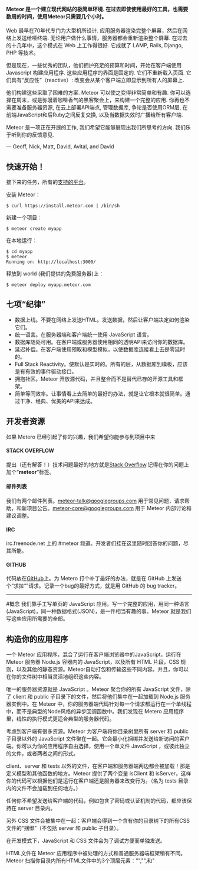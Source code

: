 #### Meteor 是一个建立现代网站的极简单环境. 在过去即使使用最好的工具，也需要数周的时间，使用Meteor只需要几个小时。

Web 最早在70年代专门为大型机所设计. 应用服务器渲染完整个屏幕，然后在网络上发送给哑终端. 无论用户做什么事情，服务器都会重新渲染整个屏幕. 在过去的十几年中，这个模式在 Web 上工作得很好. 它成就了 LAMP, Rails, Django, PHP 等技术。

但是现在，一些优秀的团队，他们拥护充足的预算和时间，开始在客户端使用Javascript 构建应用程序. 这些应用程序的界面是固定的. 它们不重新载入页面. 它们具有“反应性”（reactive）: 改变会从某个客户端立即显示到所有人的屏幕上.

他们构建这些采取了困难的方案. Meteor 可以使之变得非常简单和有趣. 你可以选择在周末，或是弥漫着咖啡香气的黑客聚会上，来构建一个完整的应用. 你再也不需要准备服务器资源, 在云上部署API端点, 管理数据库, 争论是否使用ORM层, 在前端JavaScript和后Ruby之间反复交换, 以及当数据失效时广播给所有客户端.

Meteor 是一项正在开展的工作, 我们希望它能够展现出我们所思考的方向. 我们乐于听到你的反馈意见.

— Geoff, Nick, Matt, David, Avital, and David


## 快速开始！

接下来的任务，所有的[支持的平台](https://github.com/meteor/meteor/wiki/Supported-Platforms)。

安装 Meteor：
	
	$ curl https://install.meteor.com | /bin/sh

新建一个项目：

	$ meteor create myapp

在本地运行：

	$ cd myapp
	$ meteor
	Running on: http://localhost:3000/

释放到 world (我们提供的免费服务器)上：

	$ meteor deploy myapp.meteor.com

## 七项“纪律”

* 数据上线。不要在网络上发送HTML。发送数据，然后让客户端决定如何渲染它们。
* 统一语言。在服务器端和客户端统一使用 JavaScript 语言。
* 数据库随处可用。在客户端或服务器使用相同的透明API来访问你的数据库。
* 延迟补偿。在客户端使用预取和模型模拟，以使数据库连接看上去是零延时的。
* Full Stack Reactivity。使默认是实时的。所有的层，从数据库到模板，应该是有有效的事件驱动接口。
* 拥抱社区。Meteor 开放源代码，并且整合而不是替代已存的开源工具和框架。
* 简单等同效率。让事情看上去简单的最好的办法，就是让它根本就很简单。通过干净、经典、优美的API来达成。

## 开发者资源

如果 Metero 已经引起了你的兴趣，我们希望你能参与到项目中来


#### STACK OVERFLOW
	
提出（还有解答！）技术问题最好的地方就是[Stack Overflow](http://stackoverflow.com/questions/tagged/meteor).记得在你的问题上加个“**meteor**”标签。

#### 邮件列表

我们有两个邮件列表。meteor-talk@googlegroups.com 用于常见问题，请求帮助，和新项目公告。meteor-core@googlegroups.com 用于 Meteor 内部讨论和建议调整。

#### IRC

irc.freenode.net 上的 \#meteor 频道。开发者们挂在这里随时回答你的问题，尽其所能。

#### GITHUB

代码放在[GitHub](http://github.com/meteor/meteor)上。为 Metero 打个补丁最好的办法，就是在 GitHub 上发送个“求拉“”请求。记录一个bug的最好方式，就是用 GitHub 的 bug tracker。

---
#概念
我们靠手工写单页的 JavaScript 应用。写一个完整的应用，用同一种语言(JavaScript)，同一种数据格式(JSON)，是一件相当有趣的事。Meteor 就是我们写这些应用所需要的全部。

## 构造你的应用程序

一个 Meteor 应用程序，混合了运行在客户端浏览器中的JavaScript，运行在 Meteor 服务器 Node.js 容器内的 JavaScript，以及所有 HTML 片段，CSS 规则，以及其他的静态资源。Meteor自动打包和传输这些不同内容。并且，你可以在你的文件树中相当灵活地组织这些内容。

唯一的服务器资源就是 JavaScript 。Meteor 聚合你的所有 JavaScript 文件，除了 client 和 public 子目录下的文件，然后将他们集中在一起加载到 Node.js 服务器实例中。在 Meteor 中，你的服务器端代码针对每一个请求都运行在一个单线程中，而不是典型的Node风格的异步回调函数中。我们发现在 Metero 应用程序里，线性的执行模式更适合典型的服务器代码。

考虑到客户端有很多资源。Meteor 为客户端将你目录树里所有 server 和 public 子目录以外的 JavaScript 文件聚在一起。它会最小化捆绑并发送给新访问的客户端。你可以为你的应用程序自由选择，使用一个单文件 JavaScript ，或彼此独立的文件，或者两者之间的形式。

client、server 和 tests 以外的文件，在客户端和服务器端两边都会被加载！那是定义模型和其他函数的地方。Meteor 提供了两个变量 isClient 和 isServer，这样你的代码可以根据他们是运行在客户端还是服务器来改变行为。（名为 tests 目录内的文件不会加载到任何地方。）

任何你不希望发送给客户端的代码，例如包含了密码或认证机制的代码，都应该保持在 server 目录内。

另外 CSS 文件会被集中在一起：客户端会得到一个含有你的目录树下的所有CSS文件的“捆绑”（不包括 server 和 public 子目录）。

在开发模式下，JavaScript 和 CSS 文件会为了调试方便而单独发送。

HTML文件在 Meteor 应用程序中被处理的方式和普通服务器端框架稍有不同。Meteor 扫描你目录内所有HTML文件中的3个顶层元素："<head>","<body>",和"<template>"。head 和 body 区会分别包含到初始载入页面的head 和 body 中，并发送给客户端。

模板区则会被转换成 Template命名空间下的 JavaScript 函数。这是一个将 HTML 传递给客户端的非常方便的方式。参考后面的模板章节。

最后，Meteor 会伺服 public 目录下的任何文件，和 Rails 或 Django 项目一样。这是放图片、favicon.ico、robots.txt 和其他文件的地方。

It is best to write your application in such a way that it is insensitive to the order in which files are loaded，例如使用 Meteor.startup，或者将加载顺序敏感的代码放到智能包中，它能明确地控制它们的内容的加载顺序，已经它们所依赖的包的加载顺序。不过有时候在你的应用程序中，加载顺序依赖仍然是无法避免的。应用程序中的 JavaScript 和 CSS 文件的加载顺序依据以下规则：

* 应用程序根目录下的 lib 目录里的文件最先加载。
* 然后是所有文件名匹配 main.* 的文件。
* 子目录里的文件在父目录之前加载，所以先加载最深层的文件，根目录下的文件最后加载。
* 在一个目录中，文件按照文件名的字母顺序加载。

这些规则叠加作用，就是说，举个栗子，在 lib 目录内，文件首先都是按照文件名的字母顺序来加载的，然后有一些 main.js 文件，在这些文件当中，子目录下的会加载得早一些。

## 数据和安全

Meteor能使分布在客户端的代码，简化到就像访问本地数据库一样。干净、简单，并且安全，不需要实现一个个 RPC 端点，人为地在客户端缓存数据以避免和服务器之间来回传递，当数据发生变化时小心地协调所有的客户端。

在 Meteor 中，客户端和服务器共享相同的数据库API。完全相同的应用程序代码——例如校验器和计算好的属性——常常能在两个地方运行。但是代码在服务器上运行时，是直接访问数据库，而在客户端则不是。这个差异是 Meteor 的数据安全模式的基础。

> 一个新的 Meteor 应用默认包含了 autopublic 和 insecure 包，它们模拟客户端拥有对服务器数据库的完全读/写能力。这是个有用的原型工具，但是对于发布级产品并不合适。你在发布之前应该删除这两个包。

每个Meteor客户端都包含一份保留在内存中的数据库缓存。服务器发布JSON文档集合(sets of JSON documents)，客户端订阅这些文档集合，以管理客户端的缓存。当集合中的文档发生变化时，服务器发送“补丁”给每个客户端缓存。

每个文档集合都由客户端上的“发布”函数(publish function)定义。每当有一个新的客户端订阅文档集合时就执行“发布”函数。文档集合中的数据可以来自任何地方，但是最常见的情况是发布(publish)一个数据库查询。

	// 服务器: 发布所有房间的文档
	Meteor.publish("all-rooms", function () {
	  return Rooms.find(); // everything
	);
	
	// 服务器: 发布给定房间的所有消息
	Meteor.publish("messages", function (roomId) {
	  return Messages.find({room: roomId});
	});

	// 服务器: 发布登陆用户能看到的所有聚会的集合
	Meteor.publish("parties", function () {
	  return Parties.find({$or: [{"public": true},
	                   {invited: this.userId},
	                   {owner: this.userId}]});
	});
	
发布函数可以给每个客户端提供不同的结果。在上面的例子当中，登陆用户只能看到公开的、用户拥有的，和用户被邀请的聚会。

一旦订阅，客户端使用它的缓存就像高速本地数据库一样，代码简单得出奇。读取时从来不需要在服务器的往返之间消耗。缓存中的内容会被限制：在客户端查询表(collection)中的文档时，只有服务器发布给客户端的文档会被返回。

	// 客户端：开始一个聚会订阅
	Meteor.subscribe("parties");
	
	// 客户端：返回这个客户端能够读取的聚会数组
	return Parties.find().fetch(); // 同步的!

完备的客户端能开启或关闭订阅，以控制如何保持缓存和管理网络流量。当一个订阅被关闭，它的所有文档都会从缓存中删除，除非另一个激活的订阅提供了相同的文档。

当客户端改变了一个或多个文档，它会发送一个消息到服务器来请求这个改动。服务器通过一个你以JavaScript函数形式写的允许/拒绝规则集，来检查这个改变提议。只有当所有规则都通过时，服务器才接受改变。

	// 服务器: 不允许客户端插入一个聚会
	Parties.allow({
	  insert: function (userId, party) {
	    return false;
	  }
	});

	// 客户端: 这个操作会失败
	var party = { ... };
	Parties.insert(party);

如果服务器接受改变，就会讲变化应用到数据库，并且自动将改变散布给其他订阅了受影响文档的客户端。如果不接受，更新操作失败，服务器上的数据库不变，也没有其他客户端会看到更新。

Meteor 有个聪明的机制。当客户端提议写入服务器，它就会立刻更新自己的本地缓存，不需要等待服务器的回应。这意味着屏幕会立刻重绘。如果服务器接受改变——在行为合理的客户端中大部分情况下都会如此——客户端更新屏幕不需要等待服务器。如果服务器拒绝改变，Metero 用服务器的结果来修正客户端的缓存。

言而总之，这些技巧实现了延迟补偿。客户端用户它所需的最新数据，并且从来不需要等待和服务器之间的往返。当客户端修改数据，这些改动会在本地立即执行而不会等待来自服务器的确认，但服务器对改变请求给出最终定夺。

Meteor包含了Meteor账户，一个文艺范儿的认证系统。主要体现在登陆密码所使用[远程安全密码协议](http://en.wikipedia.org/wiki/Secure_Remote_Password_protocol)(Secure Remote Password protocol)，外部服务整合，包括Facebook，GitHub，Google，Twitter，还有新浪微博。Meteor账户定义了一个名为Meteor.users的表(collection)，开发者可以在里面存放一些应用程序特定的用户数据。

Meteor还为一些通常的任务预建了表单，例如登陆，注册，修改密码，用邮箱来修改密码。你能用一行代码就添加一个账户界面到你的应用中。账户界面甚至还明智地打包了一个配置向导，来引导你在你的应用里安装外部登陆服务。

> Meteor 当前版本支持 MongoDB，流行的文档数据库，这儿有使用[]MongoDB API](http://www.mongodb.org/display/DOCS/Manual)的例子。未来会支持其他数据库。

## Reactivity

Meteor 拥抱[无功编程](http://en.wikipedia.org/wiki/Reactive_programming)(reactive programming)的概念。这意味着，你可以以简单的命令风格写代码，然后结果自动重新计算当你的代码依赖的数据变化时。

	Meteor.autosubscribe(function () {
	  Meteor.subscribe("messages", Session.get("currentRoomId"));
	});

这个例子（来自聊天室客户端）装置了一个基于会话(session)变量 currentRoomId 的数据订阅。Session.get("currentRoomId") 因为任何原因发生变化，函数就会自动重新运行，装置一个新的订阅来替换之前的。

自动重计算靠 会话(Sessiong)和 Meteor.autosubscribe 的合作来实现。Meteor.autosubscribe这类方法在其跟踪的数据依赖项内安置一个“reactive 上下文(context)”，然后准备重新执行所需的必备参数。另一方面，数据提供者例如Session，在这个上下文中记录下他们被谁调用和哪些数据被请求，然后准备好当数据改变时发送一个失效信号。

这个简单的模式（reactive上下文 + reactive数据源）用途广泛。程序员不必写取消订阅/重新订阅的调用代码，也能保证在正确的时候被调用。一般来讲，Meteor能避免你去写各种数据传播代码，它们是会对应用程序造成影响的容易出错的逻辑。

下列Meteor函数会在reactive上下文中运行你的代码：

* Templates
* Meteor.render 和 Meteor.renderList
* Meteor.autosubscribe
* Meteor.autorun

能够触发变化的reactive数据源：

* Session variables
* Database queries on Collections
* Meteor.status
* Meteor.user
* Meteor.userId
* Meteor.loggingIn

Meteor 的reactive实现短小精悍，只有大约50行代码。你可以用Meteor.deps模块“勾入”到里面，以增加新的reactive上下文和数据源。

## 活动HTML（Live HTML）

HTML 模板是web应用程序的中心。通过Meteor的活动页面更新技术，你可以reactive地渲染HTML，就是说它会跟踪生成它的数据里的变化来自动更新。

这个可选的特性能跟任何HTML模板库工作，甚至你在JavaScript中手动生成的HTML。这里有个例子：

	var fragment = Meteor.render(
	  function () {
	    var name = Session.get("name") || "Anonymous";
	    return "<div>Hello, " + name + "</div>";
	  });
	document.body.appendChild(fragment);

	Session.set("name", "Bob"); // 页面自动更新！
	
Meteor.render接收一个渲染函数，就是说，用一个函数来返回字符串格式的HTML。它会返回一个自动更新的 DocumentFragment 。当有一个渲染函数用过的数据发生变化时，它就会重新运行。DocumentFragment里的DOM元素不管插入在页面上的何处，都能在他们所在的位置更新。这完全是自动的。Meteor.render根据reactive上下文来发现那些被渲染函数所使用的数据。

大部分时间，虽然你不会直接访问这些函数——你只需要使用你喜欢的模板库，例如Handlebars或Jade。render 和 renderList 函数是为实现新模板系准备的。

Meteor 只在你的代码不做处理的情况下，批量执行所有必要的更新。所以，你不必担心DOM会不受你控制。有时你也需要相反的行为。例如，你只是插入了一条记录到数据库，你可能想强制DOM更新，一遍使用类如jQuery的工具找到新元素。在这种情况下，使用Meteor.flush使DOM立刻更新。

手写应用程序的另一个烦恼是元素保留。假设用户正在向<input>元素输入文本，然后页面中包含这个元素的区域发生了重绘。用户停留的界面部分会抖动，失去焦点，光标位置，已经输入的文本部分都会在重建<input>后丢失。

这个问题Meteor已经为你解决了。你可以在模板上用preserve指令来指定需要在模板重新渲染后保留的元素。Meteor会保留这些元素，哪怕包含他们的文档已经重新渲染，但是仍然会更新他们的成员，并将所有发生变化的属性复制过来。

## 模板

Meteor可以很容易使你喜欢的HTML模板语言，例如Handlebars或Jade，独立于Meteor的活动页面更新技术。你只要正常编写模板，Meteor会小心处理在正确的时候更新它们。

使用这个特性，在你的项目内创建扩展名为.html的文件。这文件中，建一个<template>标签，然后给一个name属性。在标签内写模板内容。Meteor将会预编译这个模板，传送到客户端，然后作为全局对象Template下的一个函数。

> 目前，被打包道Meteor中的模板系统只有Handlebars。告诉我们你想在Meteor中使用何种模板系统。同时，也可以参考[Handlebar文档](http://www.handlebarsjs.com/)和[Meteor Handlebar扩展](https://github.com/meteor/meteor/wiki/Handlebars)

一个名为hello的模板通过调用函数 Template.hello来渲染，并传递一些数据给模板：

	<template name="hello">
	  <div class="greeting">Hello there, {{first}} {{last}}!</div>
	</template>

	// 在 JavaScript 控制台里
	> Template.hello({first: "Alyssa", last: "Hacker"});
	 => "<div class="greeting">Hello there, Alyssa Hacker!</div>"

这会返回一个字符串。在活动HTML系统之外使用模板，使DOM元素在适当的地方自动更新，使用Meteor.render:

	Meteor.render(function () {
	  return Template.hello({first: "Alyssa", last: "Hacker"});
	})
	  => 自动更新的 DOM 元素
	
在模板里取得数据最简单的办法就是在JavaScript里定义helper函数。只要在Tempate.[模板名称]对象下直接添加函数即可。例如，在这个模板里：

	<template name="players">
	  {{#each topScorers}}
	    <div>{{name}}</div>
	  {{/each}}
	</template>

我们可以定义一个函数在Template.players里，来代替传入 topScorers 数据：

	Template.players.topScorers = function () {
	  return Users.find({score: {$gt: 100}}, {sort: {score: -1}});
	};
	
这样，数据便来自数据库查询。一旦数据库的指针传递给了#each，就会根据数据库的查询结果添加和移动DOM节点。

helper 能够带参数，他们接收自当前模板里的数据：

	// 在JavaScript文件里
	Template.players.leagueIs = function (league) {
		return this.league === league;
	} ;
.

	<template name="players">
	  {{#each topScorers}}
	    {{#if leagueIs "junior"}}
	      <div>Junior: {{name}}</div>
	    {{/if}}
	    {{#if leagueIs "senior"}}
	      <div>Senior: {{name}}</div>
	    {{/if}}
	  {{/each}}
	</template>

> Handlebars 注意：能够用{{#if leagueIs "junior"}}是因为有一个能够允许将helper嵌入到块级helper里的Meteor扩展。（if 和 leagueIs 都是同样的 helper，普通的Handlerbars是不能在这个位置调用leagueIs的。）

helper也可以传入常量：

	// 同样在 {{#each sections}} 里工作
	Template.report.sections = ["Situation", "Complication", "Resolution"];

最后，你可以在模板函数上使用events声明，来安装事件处理句柄。格式在[Event Maps](http://docs.meteor.com/#eventmaps)。事件句柄函数中的this是触发事件元素的数据上下文。

	<template name="scores">
	  {{#each player}}
	    {{> playerScore}}
	  {{/each}}
	</template>

	<template name="playerScore">
	  <div>{{name}}: {{score}}
	    <span class="givePoints">Give points</span>
	  </div>
	</template>
.

	Template.playerScore.events({
	  'click .givePoints': function () {
	    Users.update({_id: this._id}, {$inc: {score: 2}});
	  }
	});

归总起来，这有一个例子演示了如何塞入各种数据到模板里，然后只要这些数据发生变化，界面就自动更新。详见上面的 活动HTML 部分。

	<template name="forecast">
	  <div>It'll be {{prediction}} tonight</div>
	</template>
.

	// JavaScript: reactive helper function
	Template.forecast.prediction = function () {
	  return Session.get("weather");
	};
.

	> Session.set("weather", "cloudy");
	> document.body.appendChild(Meteor.render(Template.forecast));
	In DOM:  <div>It'll be cloudy tonight</div>

	> Session.set("weather", "cool and dry");
	In DOM:  <div>It'll be cool and dry tonight</div>

## 智能包

Meteor有一个出奇给力的包系统。目前为止，你读到的所有功能，都是通过标准的Meteor包来实现的。

Meteor包很聪明：包本身就是JavaScript程序。它们可以注入代码到客户端或服务器端，或者勾入一个新的函数到 hundler 里，所它们能以各种方式来扩展Meteor的环境。例如说：

* [coffeescript](http://docs.meteor.com/#coffeescript)包扩展了 bundler，自动编译你的目录树下的.coffee文件。加入之后，你就可以用CoffeeScript来替代javaScript了。
* jQuery 和 Backbone 包是用Meteor来打包客户端库的例子。你自己复制JavaScript文件到你的目录下也可以实现同样的效果，但是用智能包更快。
* underscore 包扩展了服务器端和客户端的环境。很多Meteor的核心特性，包括Minimongo，Session对象，reactive Handlebars 模板，都作为内置包自动包含在每个Meteor应用程序里了。

用 meteor list 命令和可以看到所有能用的包的清单。 用 meteor add 将包添加道你的项目中，用 meteor remove 移除。

[查看已有的包](http://docs.meteor.com/#packages)。

## 部署

Meteor 是一个完整的服务器端应用程序。我们包含了所有将应用程序部署到网络上所需要的东西：你只好提供JavaScript,HTML,和CSS。

### 在 Meteor 的设施（云）上运行

部署应用程序最简单的办法就是使用命令 meteor deploy 。我们提供这个服务的原因，是我们自己经常需要：有一种简单的方式，让我们可以在周末实现一个创意，并开放给全世界访问，而没有任何东西能阻挡创造力。

	meteor deploy myapp.meteor.com

你的应用程序就在 myapp.meteor.com 上了。如果这是第一次在这个域名上部署，meteor会为你的应用程序创建一个空数据库。如果是部署一些更新，Meteor会保留数据库，只是更新代码。

你也可以使用自己的域名。只要给你想要用的域名设置一个CNAME记录到 origin.meteor.com ，就可以了。

	meteor deploy www.myapp.com

我们是免费提供这个服务器的，你可以用它来试用Meteor。这对于建立内部beta，demo这些东西是很有帮助的。

### 在你自己的设施上运行

你也可以在你自己的设施上运行，例如向 Heroku 提供的服务。

执行即可：
	
	$ meteor bundle myapp.tgz

这个命令会以tarball的形式生成一个包含Node.js的应用程序。执行这个应用程序，需要安装Node.js 0.8和MongoDB服务器。你可以用node来调用这个应用程序，指定HTTP端口，和MongoDB的连接点。如果你没有MongoDB服务器，我们推荐我们兄弟单位的提供服务： [MongoHQ](http://mongohq.com/)。

	$ PORT=3000 MONGO_URL=mongodb://localhost:27017/myapp node bundle/main.js
	
有些包需要另外一些环境变量（例如，email包需要 MAIL_URL 环境变量）。

> 目前为止，bundle只能在创建它的家平台上运行。到其他平台上，你需要将 bundle 里包含的原生包（native package）重建一下。确保 npm 可用，然后运行:
> 
	$ cd bundle/server/node_modules
	rm -r fibers
	npm install fibers@0.6.9
>


